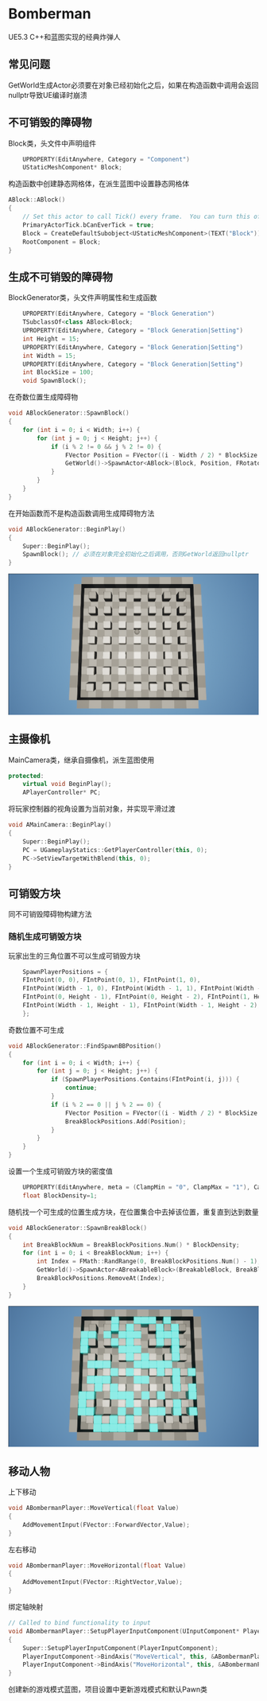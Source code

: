 # Bomberman
UE5.3 C++和蓝图实现的经典炸弹人
## 常见问题
GetWorld生成Actor必须要在对象已经初始化之后，如果在构造函数中调用会返回nullptr导致UE编译时崩溃  
## 不可销毁的障碍物
Block类，头文件中声明组件
```c++
	UPROPERTY(EditAnywhere, Category = "Component")
	UStaticMeshComponent* Block;
```
构造函数中创建静态网格体，在派生蓝图中设置静态网格体
```c++
ABlock::ABlock()
{
	// Set this actor to call Tick() every frame.  You can turn this off to improve performance if you don't need it.
	PrimaryActorTick.bCanEverTick = true;
	Block = CreateDefaultSubobject<UStaticMeshComponent>(TEXT("Block"));
	RootComponent = Block;
}
```
## 生成不可销毁的障碍物
BlockGenerator类，头文件声明属性和生成函数
```c++
	UPROPERTY(EditAnywhere, Category = "Block Generation")
	TSubclassOf<class ABlock>Block;
	UPROPERTY(EditAnywhere, Category = "Block Generation|Setting")
	int Height = 15;
	UPROPERTY(EditAnywhere, Category = "Block Generation|Setting")
	int Width = 15;
	UPROPERTY(EditAnywhere, Category = "Block Generation|Setting")
	int BlockSize = 100;
	void SpawnBlock();
```
在奇数位置生成障碍物
```c++
void ABlockGenerator::SpawnBlock()
{
	for (int i = 0; i < Width; i++) {
		for (int j = 0; j < Height; j++) {
			if (i % 2 != 0 && j % 2 != 0) {
				FVector Position = FVector((i - Width / 2) * BlockSize + 50, (j - Height / 2) * BlockSize + 50, 150);
				GetWorld()->SpawnActor<ABlock>(Block, Position, FRotator::ZeroRotator);
			}
		}
	}
}
```
在开始函数而不是构造函数调用生成障碍物方法
```c++
void ABlockGenerator::BeginPlay()
{
	Super::BeginPlay();
	SpawnBlock(); // 必须在对象完全初始化之后调用，否则GetWorld返回nullptr
}
```
![img.png](images/Block.png)
## 主摄像机
MainCamera类，继承自摄像机，派生蓝图使用
```c++
protected:
	virtual void BeginPlay();
	APlayerController* PC;
```
将玩家控制器的视角设置为当前对象，并实现平滑过渡
```c++
void AMainCamera::BeginPlay()
{
	Super::BeginPlay();
	PC = UGameplayStatics::GetPlayerController(this, 0);
	PC->SetViewTargetWithBlend(this, 0);
}
```
## 可销毁方块
同不可销毁障碍物构建方法
### 随机生成可销毁方块
玩家出生的三角位置不可以生成可销毁方块
```c++
	SpawnPlayerPositions = {
	FIntPoint(0, 0), FIntPoint(0, 1), FIntPoint(1, 0),
	FIntPoint(Width - 1, 0), FIntPoint(Width - 1, 1), FIntPoint(Width - 2, 0),
	FIntPoint(0, Height - 1), FIntPoint(0, Height - 2), FIntPoint(1, Height - 1),
	FIntPoint(Width - 1, Height - 1), FIntPoint(Width - 1, Height - 2), FIntPoint(Width - 2, Height - 1)
	};
```
奇数位置不可生成
```c++
void ABlockGenerator::FindSpawnBBPosition()
{
	for (int i = 0; i < Width; i++) {
		for (int j = 0; j < Height; j++) {
			if (SpawnPlayerPositions.Contains(FIntPoint(i, j))) {
				continue;
			}
			if (i % 2 == 0 || j % 2 == 0) {
				FVector Position = FVector((i - Width / 2) * BlockSize + 50, (j - Height / 2) * BlockSize + 50, 150);
				BreakBlockPositions.Add(Position);
			}
		}
	}
}
```
设置一个生成可销毁方块的密度值
```c++
	UPROPERTY(EditAnywhere, meta = (ClampMin = "0", ClampMax = "1"), Category = "Block Generation|Setting")
	float BlockDensity=1;
```
随机找一个可生成的位置生成方块，在位置集合中去掉该位置，重复直到达到数量
```c++
void ABlockGenerator::SpawnBreakBlock()
{
	int BreakBlockNum = BreakBlockPositions.Num() * BlockDensity;
	for (int i = 0; i < BreakBlockNum; i++) {
		int Index = FMath::RandRange(0, BreakBlockPositions.Num() - 1);
		GetWorld()->SpawnActor<ABreakableBlock>(BreakableBlock, BreakBlockPositions[Index], FRotator::ZeroRotator);
		BreakBlockPositions.RemoveAt(Index);
	}
}

```
![img.png](images/BreakableBlock.png)
## 移动人物
上下移动
```c++
void ABombermanPlayer::MoveVertical(float Value)
{
	AddMovementInput(FVector::ForwardVector,Value);
}
```
左右移动
```c++
void ABombermanPlayer::MoveHorizontal(float Value)
{
	AddMovementInput(FVector::RightVector,Value);
}
```
绑定轴映射
```c++
// Called to bind functionality to input
void ABombermanPlayer::SetupPlayerInputComponent(UInputComponent* PlayerInputComponent)
{
	Super::SetupPlayerInputComponent(PlayerInputComponent);
	PlayerInputComponent->BindAxis("MoveVertical", this, &ABombermanPlayer::MoveVertical);
	PlayerInputComponent->BindAxis("MoveHorizontal", this, &ABombermanPlayer::MoveHorizontal);
}

```
创建新的游戏模式蓝图，项目设置中更新游戏模式和默认Pawn类